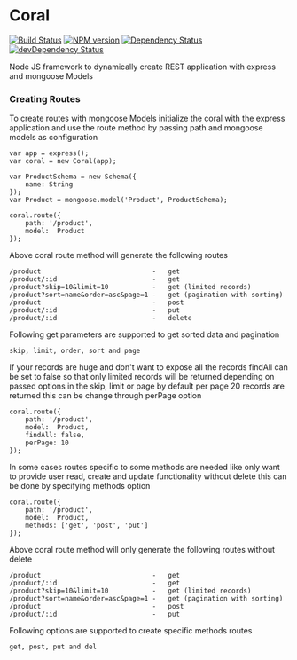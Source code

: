 Coral
=====

[![Build Status](https://secure.travis-ci.org/prathamesh7pute/coral.png?branch=master)](http://travis-ci.org/prathamesh7pute/coral)
[![NPM version](https://badge.fury.io/js/coral.png)](http://badge.fury.io/js/coral)
[![Dependency Status](https://david-dm.org/prathamesh7pute/coral.svg?theme=shields.io)](https://david-dm.org/prathamesh7pute/coral)
[![devDependency Status](https://david-dm.org/prathamesh7pute/coral/dev-status.svg?theme=shields.io)](https://david-dm.org/prathamesh7pute/coral#info=devDependencies)

Node JS framework to dynamically create REST application with express and mongoose Models

### Creating Routes

To create routes with mongoose Models initialize the coral with the express application and use the route method by passing path and mongoose models as configuration


	var app = express();
	var coral = new Coral(app);

	var ProductSchema = new Schema({
  		name: String
	});
	var Product = mongoose.model('Product', ProductSchema);

	coral.route({
		path: '/product',
		model:	Product
	});

Above coral route method will generate the following routes

	/product							-	get
	/product/:id						-	get
	/product?skip=10&limit=10	  		-	get (limited records)
	/product?sort=name&order=asc&page=1	-	get	(pagination with sorting)
	/product							-	post
	/product/:id						-	put
	/product/:id						-	delete

Following get parameters are supported to get sorted data and pagination

	skip, limit, order, sort and page

If your records are huge and don't want to expose all the records findAll can be set to false so that only limited records will be returned depending on passed options in the skip, limit or page by default per page 20 records are returned this can be change through perPage option 

	coral.route({
		path: '/product',
		model:	Product,
		findAll: false,
		perPage: 10
	});

In some cases routes specific to some methods are needed like only want to provide user read, create and update functionality without delete this can be done by specifying methods option

	coral.route({
		path: '/product',
		model:	Product,
		methods: ['get', 'post', 'put']
	});

Above coral route method will only generate the following routes without delete

	/product							-	get
	/product/:id						-	get
	/product?skip=10&limit=10	  		-	get (limited records)
	/product?sort=name&order=asc&page=1	-	get	(pagination with sorting)
	/product							-	post
	/product/:id						-	put

Following options are supported to create specific methods routes

	get, post, put and del


